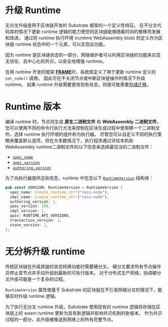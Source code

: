 # 升级 Runtime

无分叉升级是用于区块链开发的 Substrate 框架的一个定义性特征。 在不分叉代码库的情况下更新 runtime 逻辑的能力使您的区块链能够随着时间的推移而发展和改进。 通过将 runtime 执行环境 (runtime WebAssembly blob) 的定义作为区块链 runtime 状态中的一个元素，可以实现此功能。

因为 runtime 是区块链状态的一部分，网络维护者可以利用区块链的功能来实现无信任、去中心化的共识，以安全地增强 runtime。

在用 runtime 开发的框架 [**FRAME**](https://docs.substrate.io/learn/runtime-development/#frame)时，系统库定义了用于更新 runtime 定义的 `set_code()` 调用。 因此可在不关闭节点或中断区块链操作的情况下升级 runtime。 如果 runtime 升级需要更改现有状态，则很可能需要[存储迁移](data-migration.md)。

# Runtime 版本

编译 runtime 时，节点将生成 **原生二进制文件** 和 **WebAssembly 二进制文件**。您可以使用不同的命令行执行方法来控制在区块生成过程中使用哪一个二进制文件。选择 runtime 执行环境的组件称为执行器。 尽管您可以自定义不同的执行策略来覆盖默认选项，但在大多数情况下，执行程序通过评估本机和 WebAssembly runtime二进制文件的以下信息来选择最恰当的二进制文件：

- [`spec_name`](https://paritytech.github.io/substrate/master/sc_cli/struct.RuntimeVersion.html#structfield.spec_name)
- [`spec_version`](https://paritytech.github.io/substrate/master/sc_cli/struct.RuntimeVersion.html#structfield.spec_version)
- [`authoring_version`](https://paritytech.github.io/substrate/master/sc_cli/struct.RuntimeVersion.html#structfield.authoring_version)

为了向执行器提供这些信息，runtime 中包含以下 [`RuntimeVersion`](https://paritytech.github.io/substrate/master/sp_version/struct.RuntimeVersion.html) 结构体：

```rust
pub const VERSION: RuntimeVersion = RuntimeVersion {
  spec_name: create_runtime_str!("cess-node"),
  impl_name: create_runtime_str!("cess-node"),
  authoring_version: 1,
  spec_version: 100,
  impl_version: 1,
  apis: RUNTIME_API_VERSIONS,
  transaction_version: 1,
  state_version: 1,
};
```

# 无分柝升级 runtime

传统区块链在升级其链的状态转换功能时需要硬分叉。 硬分叉要求所有节点操作员停止其节点并手动升级到最新的可执行版本。 对于分布式生产网络，协调硬分叉升级可能是一个复杂的过程。

`RuntimeVersion` 属性使基于 Substrate 的区块链在不引发网络分叉的情况下，能够实时升级 runtime 逻辑。

为了执行无分叉 runtime 升级，Substrate 使用现有的 runtime 逻辑将存储在区块链上的 wasm runtime 更新为具有新逻辑并影响共识机制的新版本。 作为共识过程的一部分，此升级被推送到网络上的所有完整节点。
